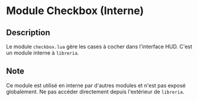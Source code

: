 # Module Checkbox (Interne)

## Description
Le module `checkbox.lua` gère les cases à cocher dans l'interface HUD. C'est un module interne à `libreria`.

## Note
Ce module est utilisé en interne par d'autres modules et n'est pas exposé globalement. Ne pas accéder directement depuis l'extérieur de `libreria`.
